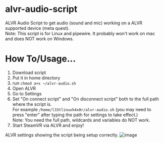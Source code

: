 # alvr-audio-script
ALVR Audio Script to get audio (sound and mic) working on a ALVR supported device (meta quest).\
Note: This script is for Linux and pipewire. It probably won't work on mac and does NOT work on Windows.

# How To/Usage...
1. Download script
2. Put it in home directory
3. run `chmod a+x ~/alvr-audio.sh`
4. Open ALVR
5. Go to Settings
6. Set "On connect script" and "On disconnect script" both to the full path where the script is.\
   For example `/home/l33tlinuxh4x0r/alvr-audio.sh` (you may need to press "enter" after typing the path for settings to take effect.)\
   Note: You need the full path, wildcards and variables do NOT work.
8. Start SteamVR via ALVR and enjoy!

ALVR settings showing the script being setup correctly.
![image](https://github.com/l33tlinuxh4x0r/alvr-audio-script/assets/1632838/98790c00-c602-462b-a11a-c28f2d259577)
